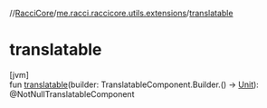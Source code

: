 //[RacciCore](../../index.md)/[me.racci.raccicore.utils.extensions](index.md)/[translatable](translatable.md)

# translatable

[jvm]\
fun [translatable](translatable.md)(builder: TranslatableComponent.Builder.() -&gt; [Unit](https://kotlinlang.org/api/latest/jvm/stdlib/kotlin/-unit/index.html)): @NotNullTranslatableComponent
